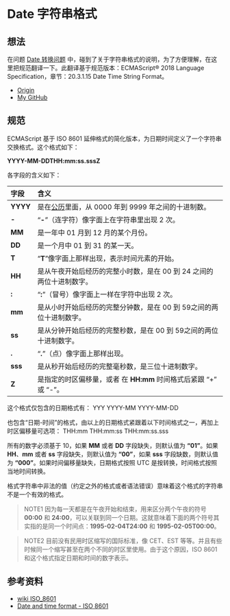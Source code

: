 # Date 字符串格式
## 想法
在问题 [Date 转换问题][url-segment-16] 中，碰到了关于字符串格式的说明，为了方便理解，在这里把规范翻译一下。此翻译基于规范版本：ECMAScript® 2018 Language Specification，章节：20.3.1.15 Date Time String Format。


- [Origin][url-origin]
- [My GitHub][url-my-github]

## 规范
ECMAScript 基于 ISO 8601 延伸格式的简化版本，为日期时间定义了一个字符串交换格式。这个格式如下：

**YYYY-MM-DDTHH:mm:ss.sssZ**

各字段的含义如下：

字段 | 含义
:------------ | :-------------
**YYYY** | 是在[公历][url-wiki-proleptic-gregorian-calendar]里面，从 0000 年到 9999 年之间的十进制数。
**-** | “**-**”（连字符）像字面上在字符串里出现 2 次。
**MM** | 是一年中 01 月到 12 月的某个月份。
**DD** | 是一个月中 01 到 31 的某一天。
**T** | “**T**”像字面上那样出现，表示时间元素的开始。
**HH** | 是从午夜开始后经历的完整小时数，是在 00 到 24 之间的两位十进制数字。
**:** | “**:**”（冒号）像字面上一样在字符中出现 2 次。
**mm** | 是从小时开始后经历的完整分钟数，是在 00 到 59之间的两位十进制数字。
**ss** | 是从分钟开始后经历的完整秒数，是在 00 到 59之间的两位十进制数字。
**.** | “**.**”（点）像字面上那样出现。
**sss** | 是从秒开始后经历的完整毫秒数，是三位十进制数字。
**Z** | 是指定的时区偏移量，或者 在 **HH:mm** 时间格式后紧跟 “+” 或 “-”。

这个格式仅包含的日期格式有：
YYY
YYYY-MM
YYYY-MM-DD

也包含“日期-时间”的格式，由以上的日期格式紧跟着以下时间格式之一，再加上时区偏移量可选项：
THH:mm
THH:mm:ss
THH:mm:ss.sss

所有的数字必须基于 10，如果 **MM** 或者 **DD** 字段缺失，则默认值为 **“01”**。如果 **HH**、**mm** 或者 **ss** 字段缺失，则默认值为 **“00”**，如果 **sss** 字段缺数，则默认值为 **“000”**。如果时间偏移量缺失，日期格式按照 UTC 是按转换，时间格式按照当地时间转换。

格式字符串中非法的值（约定之外的格式或者语法错误）意味着这个格式的字符串不是一个有效的格式。

> NOTE1 因为每一天都是在午夜开始和结束，用来区分两个午夜的符号 **00:00** 和 **24:00**，可以关联到同一个日期。这就意味着下面的两个符号其实指的是同一个时间点：**1995-02-04T24:00** 和 **1995-02-05T00:00**。

> NOTE2 目前没有民用时区缩写的国际标准，像 CET、EST 等等。并且有些时候同一个缩写甚至在两个不同的时区里使用。由于这个原因，ISO 8601 和这个格式指定日期和时间的数字表示。

## 参考资料
- [wiki ISO_8601][url-wiki-iso-8601]
- [Date and time format - ISO 8601](https://www.iso.org/iso-8601-date-and-time-format.html)

[url-segment-16]:https://github.com/XXHolic/segment/issues/16
[url-wiki-iso-8601]:https://en.wikipedia.org/wiki/ISO_8601
[url-wiki-proleptic-gregorian-calendar]:https://en.wikipedia.org/wiki/Proleptic_Gregorian_calendar

[url-origin]:https://github.com/XXHolic/segment/issues/17
[url-my-github]:https://github.com/XXHolic

[url-origin]:https://github.com/XXHolic/segment/issues/17
[url-my-github]:https://github.com/XXHolic